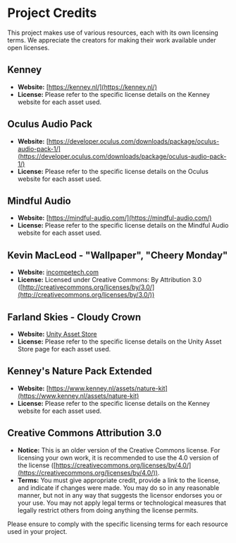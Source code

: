 # Project Credits

This project makes use of various resources, each with its own licensing terms. We appreciate the creators for making their work available under open licenses.

## Kenney

- **Website:** [https://kenney.nl/](https://kenney.nl/)
- **License:** Please refer to the specific license details on the Kenney website for each asset used.

## Oculus Audio Pack

- **Website:** [https://developer.oculus.com/downloads/package/oculus-audio-pack-1/](https://developer.oculus.com/downloads/package/oculus-audio-pack-1/)
- **License:** Please refer to the specific license details on the Oculus website for each asset used.

## Mindful Audio

- **Website:** [https://mindful-audio.com/](https://mindful-audio.com/)
- **License:** Please refer to the specific license details on the Mindful Audio website for each asset used.

## Kevin MacLeod - "Wallpaper", "Cheery Monday"

- **Website:** [incompetech.com](https://incompetech.com/)
- **License:** Licensed under Creative Commons: By Attribution 3.0 ([http://creativecommons.org/licenses/by/3.0/](http://creativecommons.org/licenses/by/3.0/))

## Farland Skies - Cloudy Crown

- **Website:** [Unity Asset Store](https://assetstore.unity.com/packages/2d/textures-materials/sky/farland-skies-cloudy-crown-60004)
- **License:** Please refer to the specific license details on the Unity Asset Store page for each asset used.

## Kenney's Nature Pack Extended

- **Website:** [https://www.kenney.nl/assets/nature-kit](https://www.kenney.nl/assets/nature-kit)
- **License:** Please refer to the specific license details on the Kenney website for each asset used.

## Creative Commons Attribution 3.0

- **Notice:** This is an older version of the Creative Commons license. For licensing your own work, it is recommended to use the 4.0 version of the license ([https://creativecommons.org/licenses/by/4.0/](https://creativecommons.org/licenses/by/4.0/)).
- **Terms:** You must give appropriate credit, provide a link to the license, and indicate if changes were made. You may do so in any reasonable manner, but not in any way that suggests the licensor endorses you or your use. You may not apply legal terms or technological measures that legally restrict others from doing anything the license permits.

Please ensure to comply with the specific licensing terms for each resource used in your project.
